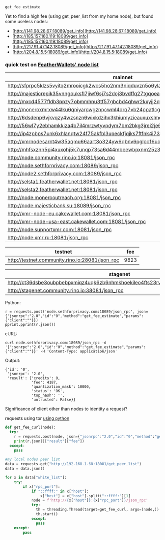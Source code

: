 ```
get_fee_estimate
```

Yet to find a high fee (using get_peer_list from my home node), but found some useless nodes:    
- [http://141.98.28.67:18089/get_info](http://141.98.28.67:18089/get_info)    
- [http://185.157.160.119:18089/get_info](http://185.157.160.119:18089/get_info)   
- [http://217.91.47.142:18089/get_info](http://217.91.47.142:18089/get_info)
- [http://204.8.15.5:18089/get_info](http://204.8.15.5:18089/get_info)

### quick test on [FeatherWallets' node list](https://github.com/feather-wallet/feather/blob/d379262a78af4f846949684e310ed5acf2354025/src/assets/nodes.json#L18) 

mainnet | fee
--- | ---
http://sfprpc5klzs5vyitq2mrooicgk2wcs5ho2nm3niqduvzn5o6ylaslaqd.onion:18089/json_rpc | 4185
http://majesticrepik35vnngouksfl7jiwf6sj7s2doj3bvdffq27tgqoeayd.onion:18089/json_rpc | 4185
http://mxcd4577fldb3ppzy7obmmhnu3tf57gbcbd4qhwr2kxyjj2qi3dnbfqd.onion:18081/json_rpc | 4185
http://moneroxmrxw44lku6qniyarpwgznpcwml4drq7vb24ppatlcg4kmxpqd.onion:18089/json_rpc | 4185
http://6dsdenp6vjkvqzy4wzsnzn6wixkdzihx3khiumyzieauxuxslmcaeiad.onion:18081/json_rpc | 4185
http://56wl7y2ebhamkkiza4b7il4mrzwtyvpdym7bm2bkg3jrei2je646k3qd.onion:18089/json_rpc | 4185
http://ip4zpbps7unk6xhlanqtw24f75akfbl3upeckfjqjks7ftfnk4i73oid.onion:18081/json_rpc | 4185
http://xmrnodesarnt4w35aqmu66aart3o324yw6qbnv6pglpof6uqaydzk5id.onion:18081/json_rpc | 4185
http://mhfsxznn5pi4xuxohj5k7unqp73sa6d44mbeewbpxnm25z3wzfogcfyd.onion:18081/json_rpc | 4185
http://node.community.rino.io:18081/json_rpc | 4185
http://node.sethforprivacy.com:18089/json_rpc | 4185
http://node2.sethforprivacy.com:18089/json_rpc | 4185
http://selsta1.featherwallet.net:18081/json_rpc | 4185
http://selsta2.featherwallet.net:18081/json_rpc | 4185
http://node.monerooutreach.org:18081/json_rpc | 4185
http://node.majesticbank.su:18089/json_rpc | 4185
http://xmr-node-eu.cakewallet.com:18081/json_rpc | 4185
http://xmr-node-usa-east.cakewallet.com:18081/json_rpc | 4185
http://node.supportxmr.com:18081/json_rpc | 4185
http://node.xmr.ru:18081/json_rpc | 4185    

testnet | fee
--- | ---
http://testnet.community.rino.io:28081/json_rpc | 9823    

stagenet | fee
--- | ---
http://ct36dsbe3oubpbebpxmiqz4uqk6zb6nhmkhoekileo4fts23rvuse2qd.onion:38081/json_rpc | 30439
http://stagenet.community.rino.io:38081/json_rpc | 30439

Python:
```
r = requests.post('node.sethforprivacy.com:18089/json_rpc', json={"jsonrpc":"2.0","id":"0","method":"get_fee_estimate","params":{"client":""}})
pprint.pprint(r.json())
```

cURL:
```
curl node.sethforprivacy.com:18089/json_rpc -d '{"jsonrpc":"2.0","id":"0","method":"get_fee_estimate","params":{"client":""}}' -H 'Content-Type: application/json'
```

Output:
```
{'id': '0',
 'jsonrpc': '2.0',
 'result': {'credits': 0,
            'fee': 4187,
            'quantization_mask': 10000,
            'status': 'OK',
            'top_hash': '',
            'untrusted': False}}
```

Significance of client other than nodes to identity a request?


requests using tor [using python](https://stackoverflow.com/questions/30286293/make-requests-using-python-over-tor)



```python
def get_fee_curl(node):
  try:
    r = requests.post(node, json={"jsonrpc":"2.0","id":"0","method":"get_fee_estimate","params":{"client":""}}, timeout=5)
    print(r.json()["result"]["fee"])
  except:
    pass
   
#my local nodes peer list
data = requests.get("http://192.168.1.68:18081/get_peer_list")
data = data.json()

for x in data["white_list"]:
    try:
        if x["rpc_port"]:
            if "::ffff:" in x["host"]:
                x["host"] = x["host"].split("::ffff:")[1]
            node = f'http://{x["host"]}:{x["rpc_port"]}/json_rpc'
            try:
              th = threading.Thread(target=get_fee_curl, args=(node,))
              th.start()
            except:
              pass
    except:
        pass
```

